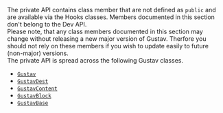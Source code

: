 The private API contains class member that are not defined as `public` and are available via the Hooks classes. Members documented in this section don't belong to the Dev API.  
Please note, that any class members documented in this section may change without releasing a new major version of Gustav. Therfore you should not rely on these members if you wish to update easily to future (non-major) versions.  
The private API is spread across the following Gustav classes.

+   [`Gustav`](Private-API%3a-Gustav)
+   [`GustavDest`](Private-API%3a-GustavDest)
+   [`GustavContent`](Private-API%3a-GustavContent)
+   [`GustavBlock`](Private-API%3a-GustavBlock)
+   [`GustavBase`](Private-API%3a-GustavBase)